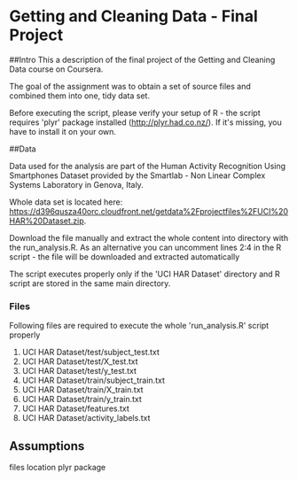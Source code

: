 Getting and Cleaning Data - Final Project
===================

##Intro
This a description of the final project of the Getting and Cleaning Data course on Coursera.

The goal of the assignment was to obtain a set of source files and combined them into one, tidy data set.

Before executing the script, please verify your setup of R - the script requires 'plyr' package installed (http://plyr.had.co.nz/). If it's missing, you have to install it on your own.

##Data

Data used for the analysis are part of the Human Activity Recognition Using Smartphones Dataset provided by the Smartlab - Non Linear Complex Systems Laboratory in Genova, Italy.

Whole data set is located here: https://d396qusza40orc.cloudfront.net/getdata%2Fprojectfiles%2FUCI%20HAR%20Dataset.zip.

Download the file manually and extract the whole content into directory with the run_analysis.R. As an alternative you can uncomment lines 2:4 in the R script - the file will be downloaded and extracted automatically

The script executes properly only if the 'UCI HAR Dataset' directory and R script are stored in the same main directory.

### Files
Following files are required to execute the whole 'run_analysis.R' script properly
1. UCI HAR Dataset/test/subject_test.txt
2. UCI HAR Dataset/test/X_test.txt
3. UCI HAR Dataset/test/y_test.txt
4. UCI HAR Dataset/train/subject_train.txt
5. UCI HAR Dataset/train/X_train.txt
6. UCI HAR Dataset/train/y_train.txt
7. UCI HAR Dataset/features.txt
8. UCI HAR Dataset/activity_labels.txt

## Assumptions
  files location
  plyr package 